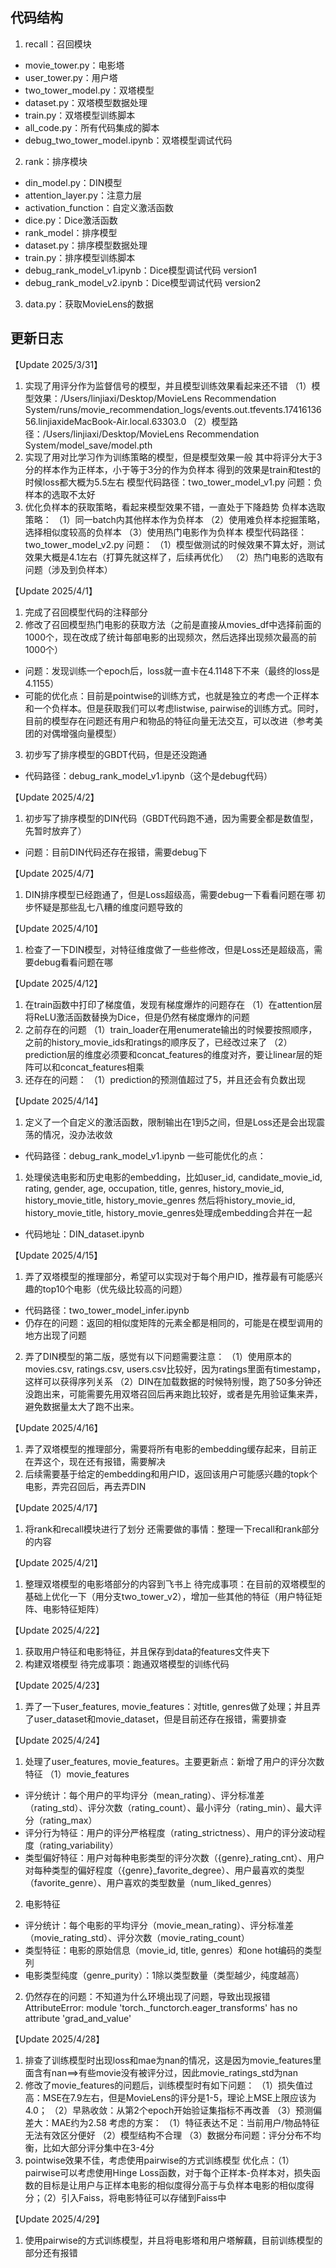 ## 代码结构
1. recall：召回模块
* movie_tower.py：电影塔
* user_tower.py：用户塔
* two_tower_model.py：双塔模型
* dataset.py：双塔模型数据处理
* train.py：双塔模型训练脚本
* all_code.py：所有代码集成的脚本
* debug_two_tower_model.ipynb：双塔模型调试代码
2. rank：排序模块
* din_model.py：DIN模型
* attention_layer.py：注意力层
* activation_function：自定义激活函数
* dice.py：Dice激活函数
* rank_model：排序模型
* dataset.py：排序模型数据处理
* train.py：排序模型训练脚本
* debug_rank_model_v1.ipynb：Dice模型调试代码 version1
* debug_rank_model_v2.ipynb：Dice模型调试代码 version2
3. data.py：获取MovieLens的数据


## 更新日志
【Update 2025/3/31】
1. 实现了用评分作为监督信号的模型，并且模型训练效果看起来还不错
（1）模型效果：/Users/linjiaxi/Desktop/MovieLens Recommendation System/runs/movie_recommendation_logs/events.out.tfevents.1741613656.linjiaxideMacBook-Air.local.63303.0
（2）模型路径：/Users/linjiaxi/Desktop/MovieLens Recommendation System/model_save/model.pth
2. 实现了用对比学习作为训练策略的模型，但是模型效果一般
其中将评分大于3分的样本作为正样本，小于等于3分的作为负样本
得到的效果是train和test的时候loss都大概为5.5左右
模型代码路径：two_tower_model_v1.py
问题：负样本的选取不太好
3. 优化负样本的获取策略，看起来模型效果不错，一直处于下降趋势
负样本选取策略：
（1）同一batch内其他样本作为负样本
（2）使用难负样本挖掘策略，选择相似度较高的负样本
（3）使用热门电影作为负样本
模型代码路径：two_tower_model_v2.py
问题：
（1）模型做测试的时候效果不算太好，测试效果大概是4.1左右（打算先就这样了，后续再优化）
（2）热门电影的选取有问题（涉及到负样本）

【Update 2025/4/1】
1. 完成了召回模型代码的注释部分
2. 修改了召回模型热门电影的获取方法（之前是直接从movies_df中选择前面的1000个，现在改成了统计每部电影的出现频次，然后选择出现频次最高的前1000个）
* 问题：发现训练一个epoch后，loss就一直卡在4.1148下不来（最终的loss是4.1155）
* 可能的优化点：目前是pointwise的训练方式，也就是独立的考虑一个正样本和一个负样本。但是获取我们可以考虑listwise, pairwise的训练方式。同时，目前的模型存在问题还有用户和物品的特征向量无法交互，可以改进（参考美团的对偶增强向量模型）
3. 初步写了排序模型的GBDT代码，但是还没跑通
* 代码路径：debug_rank_model_v1.ipynb（这个是debug代码）

【Update 2025/4/2】
1. 初步写了排序模型的DIN代码（GBDT代码跑不通，因为需要全都是数值型，先暂时放弃了）
* 问题：目前DIN代码还存在报错，需要debug下

【Update 2025/4/7】
1. DIN排序模型已经跑通了，但是Loss超级高，需要debug一下看看问题在哪
初步怀疑是那些乱七八糟的维度问题导致的

【Update 2025/4/10】
1. 检查了一下DIN模型，对特征维度做了一些些修改，但是Loss还是超级高，需要debug看看问题在哪


【Update 2025/4/12】
1. 在train函数中打印了梯度值，发现有梯度爆炸的问题存在
（1）在attention层将ReLU激活函数替换为Dice，但是仍然有梯度爆炸的问题
2. 之前存在的问题
（1）train_loader在用enumerate输出的时候要按照顺序，之前的history_movie_ids和ratings的顺序反了，已经改过来了
（2）prediction层的维度必须要和concat_features的维度对齐，要让linear层的矩阵可以和concat_features相乘
3. 还存在的问题：
（1）prediction的预测值超过了5，并且还会有负数出现

【Update 2025/4/14】
1. 定义了一个自定义的激活函数，限制输出在1到5之间，但是Loss还是会出现震荡的情况，没办法收敛
* 代码路径：debug_rank_model_v1.ipynb
一些可能优化的点：
1. 处理侯选电影和历史电影的embedding，比如user_id, candidate_movie_id, rating, gender, age, occupation, title, genres, history_movie_id, history_movie_title, history_movie_genres
然后将history_movie_id, history_movie_title, history_movie_genres处理成embedding合并在一起
* 代码地址：DIN_dataset.ipynb

【Update 2025/4/15】
1. 弄了双塔模型的推理部分，希望可以实现对于每个用户ID，推荐最有可能感兴趣的top10个电影（优先级比较高的问题）
* 代码路径：two_tower_model_infer.ipynb
* 仍存在的问题：返回的相似度矩阵的元素全都是相同的，可能是在模型调用的地方出现了问题
2. 弄了DIN模型的第二版，感觉有以下问题需要注意：
（1）使用原本的movies.csv, ratings.csv, users.csv比较好，因为ratings里面有timestamp，这样可以获得序列关系
（2）DIN在加载数据的时候特别慢，跑了50多分钟还没跑出来，可能需要先用双塔召回后再来跑比较好，或者是先用验证集来弄，避免数据量太大了跑不出来。

【Update 2025/4/16】
1. 弄了双塔模型的推理部分，需要将所有电影的embedding缓存起来，目前正在弄这个，现在还有报错，需要解决
2. 后续需要基于给定的embedding和用户ID，返回该用户可能感兴趣的topk个电影，弄完召回后，再去弄DIN

【Update 2025/4/17】
1. 将rank和recall模块进行了划分
还需要做的事情：整理一下recall和rank部分的内容

【Update 2025/4/21】
1. 整理双塔模型的电影塔部分的内容到飞书上
待完成事项：在目前的双塔模型的基础上优化一下（用分支two_tower_v2），增加一些其他的特征（用户特征矩阵、电影特征矩阵）


【Update 2025/4/22】
1. 获取用户特征和电影特征，并且保存到data的features文件夹下
2. 构建双塔模型
待完成事项：跑通双塔模型的训练代码

【Update 2025/4/23】
1. 弄了一下user_features, movie_features：对title, genres做了处理；并且弄了user_dataset和movie_dataset，但是目前还存在报错，需要排查

【Update 2025/4/24】
1. 处理了user_features, movie_features。主要更新点：新增了用户的评分次数特征
（1）movie_features
* 评分统计：每个用户的平均评分（mean_rating）、评分标准差（rating_std）、评分次数（rating_count）、最小评分（rating_min）、最大评分（rating_max）
* 评分行为特征：用户的评分严格程度（rating_strictness）、用户的评分波动程度（rating_variability）
* 类型偏好特征：用户对每种电影类型的评分次数（{genre}_rating_cnt）、用户对每种类型的偏好程度（{genre}_favorite_degree）、用户最喜欢的类型（favorite_genre）、用户喜欢的类型数量（num_liked_genres）
2. 电影特征
* 评分统计：每个电影的平均评分（movie_mean_rating）、评分标准差（movie_rating_std）、评分次数（movie_rating_count）
* 类型特征：电影的原始信息（movie_id, title, genres）和one hot编码的类型列
* 电影类型纯度（genre_purity）：1除以类型数量（类型越少，纯度越高）
2. 仍然存在的问题：不知道为什么环境出现了问题，导致出现报错AttributeError: module 'torch._functorch.eager_transforms' has no attribute 'grad_and_value'


【Update 2025/4/28】
1. 排查了训练模型时出现loss和mae为nan的情况，这是因为movie_features里面含有nan==>有些movie没有被评分过，因此movie_ratings_std为nan
2. 修改了movie_features的问题后，训练模型时有如下问题：
（1）损失值过高：MSE在7.9左右，但是MovieLens的评分是1-5，理论上MSE上限应该为4.0；
（2）早熟收敛：从第2个epoch开始验证集指标不再改善
（3）预测偏差大：MAE约为2.58
考虑的方案：
（1）特征表达不足：当前用户/物品特征无法有效区分便好
（2）模型结构不合理
（3）数据分布问题：评分分布不均衡，比如大部分评分集中在3-4分
3. pointwise效果不佳，考虑使用pairwise的方式训练模型
优化点：（1）pairwise可以考虑使用Hinge Loss函数，对于每个正样本-负样本对，损失函数的目标是让用户与正样本电影的相似度得分高于与负样本电影的相似度得分；（2）引入Faiss，将电影特征可以存储到Faiss中


【Update 2025/4/29】
1. 使用pairwise的方式训练模型，并且将电影塔和用户塔解藕，目前训练模型的部分还有报错
